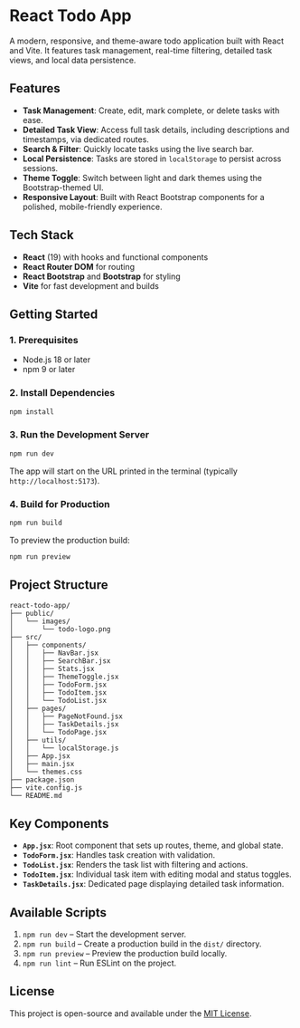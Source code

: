 # React Todo App

A modern, responsive, and theme-aware todo application built with React and Vite. It features task management, real-time filtering, detailed task views, and local data persistence.

## Features

- **Task Management**: Create, edit, mark complete, or delete tasks with ease.
- **Detailed Task View**: Access full task details, including descriptions and timestamps, via dedicated routes.
- **Search & Filter**: Quickly locate tasks using the live search bar.
- **Local Persistence**: Tasks are stored in `localStorage` to persist across sessions.
- **Theme Toggle**: Switch between light and dark themes using the Bootstrap-themed UI.
- **Responsive Layout**: Built with React Bootstrap components for a polished, mobile-friendly experience.

## Tech Stack

- **React** (19) with hooks and functional components
- **React Router DOM** for routing
- **React Bootstrap** and **Bootstrap** for styling
- **Vite** for fast development and builds

## Getting Started

### 1. Prerequisites

- Node.js 18 or later
- npm 9 or later

### 2. Install Dependencies

```bash
npm install
```

### 3. Run the Development Server

```bash
npm run dev
```

The app will start on the URL printed in the terminal (typically `http://localhost:5173`).

### 4. Build for Production

```bash
npm run build
```

To preview the production build:

```bash
npm run preview
```

## Project Structure

```
react-todo-app/
├── public/
│   └── images/
│       └── todo-logo.png
├── src/
│   ├── components/
│   │   ├── NavBar.jsx
│   │   ├── SearchBar.jsx
│   │   ├── Stats.jsx
│   │   ├── ThemeToggle.jsx
│   │   ├── TodoForm.jsx
│   │   ├── TodoItem.jsx
│   │   └── TodoList.jsx
│   ├── pages/
│   │   ├── PageNotFound.jsx
│   │   ├── TaskDetails.jsx
│   │   └── TodoPage.jsx
│   ├── utils/
│   │   └── localStorage.js
│   ├── App.jsx
│   ├── main.jsx
│   └── themes.css
├── package.json
├── vite.config.js
└── README.md
```

## Key Components

- **`App.jsx`**: Root component that sets up routes, theme, and global state.
- **`TodoForm.jsx`**: Handles task creation with validation.
- **`TodoList.jsx`**: Renders the task list with filtering and actions.
- **`TodoItem.jsx`**: Individual task item with editing modal and status toggles.
- **`TaskDetails.jsx`**: Dedicated page displaying detailed task information.

## Available Scripts

1. `npm run dev` – Start the development server.
2. `npm run build` – Create a production build in the `dist/` directory.
3. `npm run preview` – Preview the production build locally.
4. `npm run lint` – Run ESLint on the project.

## License

This project is open-source and available under the [MIT License](LICENSE).
